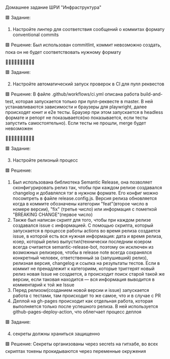 Домашнее задание ШРИ "Инфраструктура"

🟥 Задание:
1. Настройте линтер для соответствия сообщений о коммитах формату conventional commits

🟩 Решение:
Был использован commitlint, коммит невозможно создать, пока он не будет соответствовать нужному формату

🔳🔳🔳🔳🔳🔳🔳🔳🔳🔳

🟥 Задание:

2. Настройте автоматический запуск проверок в CI для пулл реквестов

🟩 Решение: 
В файле .github/workflows/ci.yml описана работа build-and-test, которая запускается только при пулл-реквесте в master. В ней устанавливаются зависимости и браузеры для playwright, далее происходят юнит и e2e тесты. Браузер при этом запускается в headless формате и репорт не показывается(но показывается, если тесты запустить самостоятельно).
Если тесты не прошли, merge будет невозможен

🔳🔳🔳🔳🔳🔳🔳🔳🔳🔳

🟥 Задание:

3. Настройте релизный процесс

🟩 Решение:
1) Был использована библиотека Semantic Release, она позволяет сконфигурировать релиз так, чтобы при каждом релизе создавался changelog и добавлялся тэг в нужном формате. Его конфиг можно посомтреть в файле release.config.js. Версия релиза обновляется когда в коммите обозначены категории "feat"(второе число в номере версии), "fix" (третье число) или информация с пометкой "BREAKING CHANGE"(первое число)
2) Также был написан скрипт для того, чтобы при каждом релизе создавался issue с информацией. С помощью скрипта, который запускается в процессе работы actions во время релиза создается issue, в которой есть вся нужная информация: дата и время релиза, юзер, который релиз выпустил(технически последним юзером всегда считается semantic-release-bot, поэтому он исключен из возможных релизеров, чтобы в release note всегда сохранялся конкретный человек, ответственный за (запушивший) релиз), релизная версия, changelog и ссылка на результаты тестов. Если в коммит не пренадлежит к категориям, которые триггерят новый релиз новая Issue не создается, а происходит поиск старой такой же версии, если таковая находится — вся информация выводится в комментарий к той же Issue
3) Перед релизом(созданием новой версии и issue) запускается работа с тестами, там происходит то же самое, что и в случае с PR
4) Деплой на gh-pages происходит как отдельная работа, которая выполняется только после успешного релиза. В ней используется github-pages-deploy-action, что облегчает процесс деплоя

🟥 Задание:

4. секреты должны храниться защищенно

🟩 Решение:
Секреты организованы через secrets на гитхабе, во всех скриптах токены прокидываются через переменные окружения
